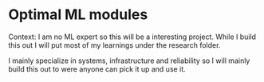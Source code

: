 # Optimal ML modules 

Context: I am no ML expert so this will be a interesting project. While I build this out I will put most of my learnings under the research folder. 

I mainly specialize in systems, infrastructure and reliability so I will mainly build this out to were anyone can pick it up and use it.

